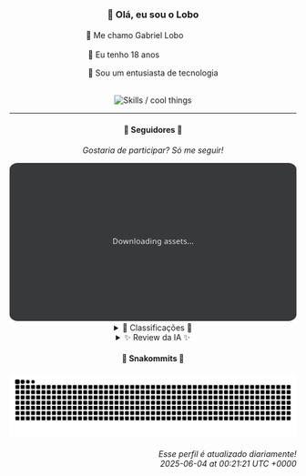 <div align="center">
  <h3>👋 Olá, eu sou o Lobo</h3>
  
  <p>🐺 Me chamo Gabriel Loboㅤㅤㅤㅤㅤ</p>
  <p>🧔 Eu tenho 18 anosㅤㅤㅤㅤㅤㅤㅤㅤ</p>
  <p>🧠 Sou um entusiasta de tecnologia</p>

  <br/>

  <img width="600" alt="Skills / cool things" src="https://skills-icons.vercel.app/api/icons?i=python,md,html,css,js,github,git,vscode,linux,node,ts,sass,react,vite,vercel,lottie,ionic,capacitor,zustand,framer,firebase,arduino,godot,tailwind,shadcnui,lucide,zorinos,pnpm,reactnative&perline=14" />
</div>

<hr />

<div align="center">
    <h4>👤 Seguidores 👤</h4>
    <p><i>Gostaria de participar? Só me seguir!</i></p>
    <img width="600" src=".github/assets/cards/top3.svg" alt="Top 3 followers contributors (monthly)" />
    <details>
    <summary>🏅 Classificações 🏅</summary>
    <br/>
    <table>
        <thead>
            <tr align="center">
                <th>Posição</th>
                <th>Seguidor</th>
                <th>Contribuições</th>
            </tr>
        </thead>
        <tbody>
            <tr align="center">
                <td>1°</td>
                <td><a href="https://github.com/EvertonMJunior">Everton Marcelino Jr.</a></td>
                <td>67 ctr.</td>
            </tr>
            <tr align="center">
                <td>2°</td>
                <td><a href="https://github.com/danko-nobre">Danilo Nobre</a></td>
                <td>53 ctr.</td>
            </tr>
            <tr align="center">
                <td>3°</td>
                <td><a href="https://github.com/wTechnoo">Cézar</a></td>
                <td>16 ctr.</td>
            </tr>
            <tr align="center">
                <td>4°</td>
                <td><a href="https://github.com/ericsonmoreira">Éricson Rogério Moreira</a></td>
                <td>16 ctr.</td>
            </tr>
            <tr align="center">
                <td>5°</td>
                <td><a href="https://github.com/LestterX">LestterX</a></td>
                <td>10 ctr.</td>
            </tr>
            <tr align="center">
                <td>6°</td>
                <td><a href="https://github.com/TopTrenDev">TopTrenDev</a></td>
                <td>10 ctr.</td>
            </tr>
            <tr align="center">
                <td>7°</td>
                <td><a href="https://github.com/DeyvedAntonio">Deyved Antonio</a></td>
                <td>6 ctr.</td>
            </tr>
            <tr align="center">
                <td>8°</td>
                <td><a href="https://github.com/RafaZeero">Rafael Lima de Morais</a></td>
                <td>6 ctr.</td>
            </tr>
            <tr align="center">
                <td>9°</td>
                <td><a href="https://github.com/LuidiPiresHub">Luídi Pires</a></td>
                <td>4 ctr.</td>
            </tr>
            <tr align="center">
                <td>10°</td>
                <td><a href="https://github.com/kromodoro">kromodoro</a></td>
                <td>4 ctr.</td>
            </tr>
        </tbody>
    </table>
    </details>
    <details>
    <summary>✨ Review da IA ✨</summary>
    <br/>
    <div align="justify"><p><b>Everton Marcelino Jr.</b>, parabéns por liderar o ranking com 67 contribuições! Impressionante como você consegue tempo para contribuir em projetos como o TypeORM, com seus mais de 35 mil <i>stargazers</i>, e ainda manter seu próprio authenticator-middleware. Será que você dorme? Ou será que a gente que está dormindo no ponto?</p>
<p><b>Danilo Nobre</b>, 53 contribuições, hein? Entre web, game dev e 3D, você realmente não se decide, né? Mas, ei, pelo menos você mantém vivo aquele projeto Moodle de 2014. Imagino que os alunos estejam super agradecidos. E o site da Space Wizard Studios, como vai? Já conseguiu mais de dois <i>stargazers</i>?</p>
<p><b>Cézar</b>, com 16 contribuições, você está ali, quietinho, no seu canto .NET. Sem atividade recente nos repositórios, o que te impede de mostrar seu brilho? Mas não se preocupe, o importante é participar, mesmo que seja só para fazer número. Afinal, alguém tem que segurar a lanterna, certo?</p>
<p><b>Éricson Rogério Moreira</b>, também com 16 contribuições, você pelo menos tem um "ATM Card House ERP" com um <i>stargazer</i>! Mas e o "teste-next-shadcn-ui" de outubro? Já superou a fase de testes? Ah, e parabéns pelo "Buds Game House Liga", criado há poucos dias. É bom ver que você está ocupado, mesmo que seja com projetos que só você entende.</p>
<p><b>LestterX</b>, 10 contribuições! Pelo menos você está tentando encontrar bitcoins, mesmo que seja com código "naive". E esse conversor de base2 para base16? Super útil para... sei lá, alguma coisa. Mas não desanime, talvez um dia você encontre a carteira premiada e poderá nos contar tudo.</p>
<p><b>TopTrenDev</b>, mais um com 10 contribuições! Especialista em Solana, hein? Bots de copy trading, pumpfun bundlers, tudo soa super legal... e complicado. Será que alguém realmente usa essas coisas, ou é só para impressionar no currículo? De qualquer forma, continue "desenvolvendo", quem sabe um dia não acerta na loteria das criptomoedas.</p>
<p><b>Deyved Antonio</b>, com míseras 6 contribuições, pelo menos você é um "Analista de Dados, curioso, analítico". Mas e os dados? Estão sendo analisados? E esse clone do Tabnews, já superou o original? Ah, e não se esqueça do projeto de turnover de colaboradores. Afinal, alguém precisa descobrir por que as pessoas fogem das empresas.</p>
<p><b>Rafael Lima de Morais</b>, 6 contribuições também! Um "Ragna clicker", que original! E esse "nestjs-api-catalago" forkado, para que serve? Ah, e parabéns pelos seus "dotfiles". Porque, né, a gente sabe que a customização do ambiente é mais importante do que realmente programar. Mas continue assim, um dia você chega lá.</p>
<p><b>Luídi Pires</b>, apenas 4 contribuições? Sério? "Front-End | Back-End | Full Stack", mas a única coisa que você fez foi atualizar seu portfólio? E esse "E-CommerceX", ainda está vendendo alguma coisa? Mas não se preocupe, o importante é ter um perfil bonito no GitHub, mesmo que ele esteja mais vazio que a carteira no fim do mês.</p>
<p><b>kromodoro</b>, também com 4 contribuições, você está quase empatado com o último lugar! E esse projeto de digitalização de um livro sobre PERT? Sério mesmo? Mas não se preocupe, o importante é ter um hobby, mesmo que ele seja esquisito e ninguém entenda. Afinal, alguém tem que preservar o conhecimento antigo, né?</p>
<p><b>Felipe</b>, parabéns, você quase conseguiu não contribuir! Apenas 3 contribuições? Imagino que você esteja muito ocupado com o "Adamas", seja lá o que for isso. Mas não se preocupe, o importante é estar na lista, mesmo que seja para ocupar o último lugar. Afinal, alguém tem que ser o saco de pancadas, certo?</p>
</div>
    </details>
</div>

<div align="center">
  <h4>🐍 Snakommits 🐍</h4>
    <picture>
      <source media="(prefers-color-scheme: dark)" srcset="https://raw.githubusercontent.com/Lobooooooo14/Lobooooooo14/snake-output/snake-dark.svg">
      <source media="(prefers-color-scheme: light)" srcset="https://raw.githubusercontent.com/Lobooooooo14/Lobooooooo14/snake-output/snake-light.svg">
      <img alt="github contribution grid snake animation" src="https://raw.githubusercontent.com/Lobooooooo14/Lobooooooo14/snake-output/snake-light.svg">
    </picture>
</div>

<h6 align="right">
  Esse perfil é atualizado diariamente!<br/> <i>2025-06-04 at 00:21:21 UTC +0000</i>
<h6>